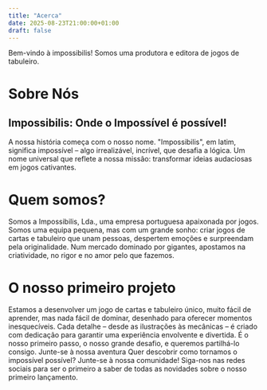 ```yaml
---
title: "Acerca"
date: 2025-08-23T21:00:00+01:00
draft: false
---
```

Bem-vindo à impossibilis! Somos uma produtora e editora de jogos de tabuleiro.

# Sobre Nós
## Impossibilis: Onde o Impossível é possível!
A nossa história começa com o nosso nome.
"Impossibilis", em latim, significa impossível – algo irrealizável, incrível, que desafia a lógica. Um nome universal que reflete a nossa missão: transformar ideias audaciosas em jogos cativantes.
# Quem somos?
Somos a Impossibilis, Lda., uma empresa portuguesa apaixonada por jogos. Somos uma equipa pequena, mas com um grande sonho: criar jogos de cartas e tabuleiro que unam pessoas, despertem emoções e surpreendam pela originalidade. Num mercado dominado por gigantes, apostamos na criatividade, no rigor e no amor pelo que fazemos.
# O nosso primeiro projeto
Estamos a desenvolver um jogo de cartas e tabuleiro único, muito fácil de aprender, mas nada fácil de dominar, desenhado para oferecer momentos inesquecíveis. Cada detalhe – desde as ilustrações às mecânicas – é criado com dedicação para garantir uma experiência envolvente e divertida. É o nosso primeiro passo, o nosso grande desafio, e queremos partilhá-lo consigo.
Junte-se à nossa aventura
Quer descobrir como tornamos o impossível possível? Junte-se à nossa comunidade! Siga-nos nas redes sociais para ser o primeiro a saber de todas as novidades sobre o nosso primeiro lançamento.
